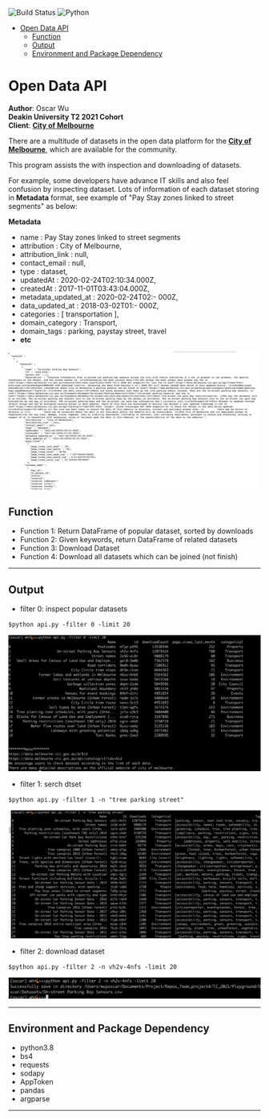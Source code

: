 ![Build Status](https://github.com/dataabc/weiboSpider/workflows/Python%20application/badge.svg)
![Python](https://img.shields.io/pypi/pyversions/weibo-spider)

- [Open Data API](#open-data-api)
  - [Function](#function)
  - [Output](#output)
  - [Environment and Package Dependency](#environment-and-package-dependency)

# Open Data API


**Author**: Oscar Wu<br>
**Deakin University T2 2021 Cohort** <br>
**Client**: [**City of Melbourne**](https://data.melbourne.vic.gov.au/) <br>

There are a multitude of datasets in the open data platform for the [**City of Melbourne**](https://data.melbourne.vic.gov.au/), which are available for the community.

This program assists the with inspection and downloading of datasets. 

For example, some developers have advance IT skills and also feel confusion by inspecting dataset. Lots of information of each dataset storing in **Metadata** format, see example of "Pay Stay zones linked to street segments" as below:

**Metadata**
- name : Pay Stay zones linked to street segments
- attribution : City of Melbourne,
- attribution_link : null,
- contact_email : null,
- type : dataset,
- updatedAt : 2020-02-24T02:10:34.000Z,
- createdAt : 2017-11-01T03:43:04.000Z,
- metadata_updated_at : 2020-02-24T02:- 000Z,
- data_updated_at : 2018-03-02T01:- 000Z,
- categories : [ transportation ],
- domain_category : Transport,
- domain_tags : parking, paystay street, travel 
- **etc**


![image](API_images/metaformat.png)


## Function
- Function 1: Return DataFrame of popular dataset, sorted by downloads
- Function 2: Given keywords, return DataFrame of related datasets
- Function 3: Download Dataset
- Function 4: Download all datasets which can be joined (not finish)


***
## Output
- filter 0: inspect popular datasets 
```
$python api.py -filter 0 -limit 20
```
![image](API_images/outpu1.png)


- filter 1: serch dtset

```
$python api.py -filter 1 -n "tree parking street"
```
![image](API_images/output2.png)


- filter 2: download dataset

```
$python api.py -filter 2 -n vh2v-4nfs -limit 20
```
![image](API_images/output3.png)

***
## Environment and Package Dependency 
- python3.8
- bs4
- requests
- sodapy
- AppToken
- pandas
- argparse
***







